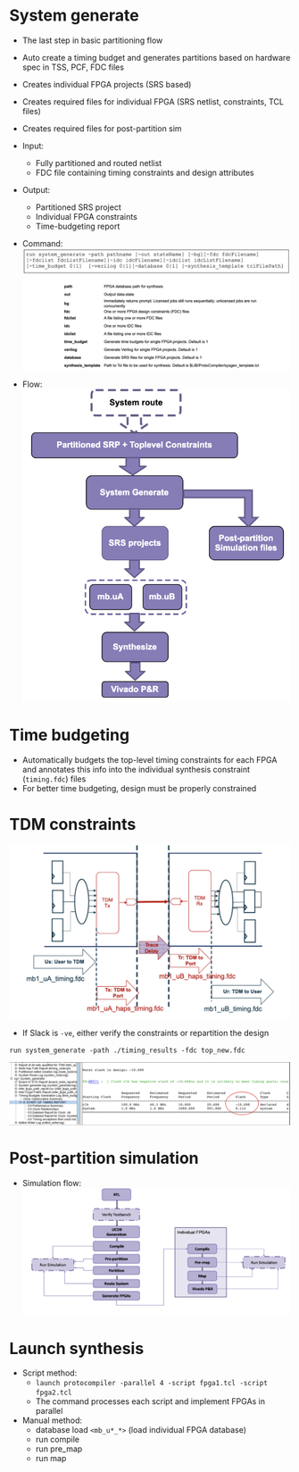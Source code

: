 # System generate
- The last step in basic partitioning flow
- Auto create a timing budget and generates partitions based on hardware spec in TSS, PCF, FDC files
- Creates individual FPGA projects (SRS based)
- Creates required files for individual FPGA (SRS netlist, constraints, TCL files)
- Creates required files for post-partition sim

- Input:
	- Fully partitioned and routed netlist
	- FDC file containing timing constraints and design attributes
- Output:
	- Partitioned SRS project
	- Individual FPGA constraints
	- Time-budgeting report

- Command:
![](./Assets/haps-100-system-generate-command.png)

- Flow:
![](./Assets/haps-100-system-generate-flow%201.png)

# Time budgeting
- Automatically budgets the top-level timing constraints for each FPGA and annotates this info into the individual synthesis constraint (`timing.fdc`) files
- For better time budgeting, design must be properly constrained

# TDM constraints
![](./Assets/haps-100-tdm-contraints.png)

- If Slack is `-ve`, either verify the constraints or repartition the design
```
run system_generate -path ./timing_results -fdc top_new.fdc
```

![](./Assets/haps-100-tdm-constraints-command.png)

# Post-partition simulation
- Simulation flow:
![](./Assets/haps-100-post-partition-sim.png)

# Launch synthesis
- Script method:
	- `launch protocompiler -parallel 4 -script fpga1.tcl -script fpga2.tcl`
	- The command processes each script and implement FPGAs in parallel
- Manual method:
	- database load `<mb_u*_*>` (load individual FPGA database)
	- run compile
	- run pre_map
	- run map
